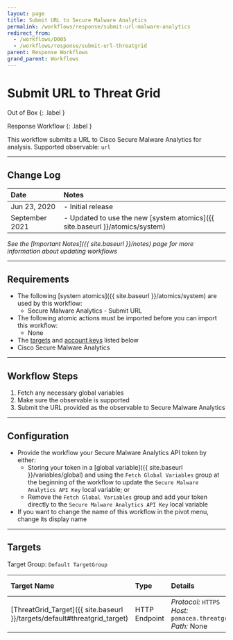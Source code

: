 ```yaml
---
layout: page
title: Submit URL to Secure Malware Analytics
permalink: /workflows/response/submit-url-malware-analytics
redirect_from:
  - /workflows/D005
  - /workflows/response/submit-url-threatgrid
parent: Response Workflows
grand_parent: Workflows
---
```


# Submit URL to Threat Grid
<div markdown="1">
Out of Box
{: .label }

Response Workflow
{: .label }
</div>

This workflow submits a URL to Cisco Secure Malware Analytics for analysis. Supported observable: `url`

---

## Change Log

| Date | Notes |
|:-----|:------|
| Jun 23, 2020 | - Initial release |
| September 2021 | - Updated to use the new [system atomics]({{ site.baseurl }}/atomics/system) |

_See the [Important Notes]({{ site.baseurl }}/notes) page for more information about updating workflows_

---

## Requirements
* The following [system atomics]({{ site.baseurl }}/atomics/system) are used by this workflow:
	* Secure Malware Analytics - Submit URL
* The following atomic actions must be imported before you can import this workflow:
	* None
* The [targets](#targets) and [account keys](#account-keys) listed below
* Cisco Secure Malware Analytics

---

## Workflow Steps
1. Fetch any necessary global variables
1. Make sure the observable is supported
1. Submit the URL provided as the observable to Secure Malware Analytics

---

## Configuration
* Provide the workflow your Secure Malware Analytics API token by either:
	* Storing your token in a [global variable]({{ site.baseurl }}/variables/global) and using the `Fetch Global Variables` group at the beginning of the workflow to update the `Secure Malware Analytics API Key` local variable; or
	* Remove the `Fetch Global Variables` group and add your token directly to the `Secure Malware Analytics API Key` local variable
* If you want to change the name of this workflow in the pivot menu, change its display name

---

## Targets
Target Group: `Default TargetGroup`

| Target Name | Type | Details | Account Keys | Notes |
|:------------|:-----|:--------|:-------------|:------|
| [ThreatGrid_Target]({{ site.baseurl }}/targets/default#threatgrid_target) | HTTP Endpoint | _Protocol:_ `HTTPS`<br />_Host:_ `panacea.threatgrid.com`<br />_Path:_ None | None | Created by default |
